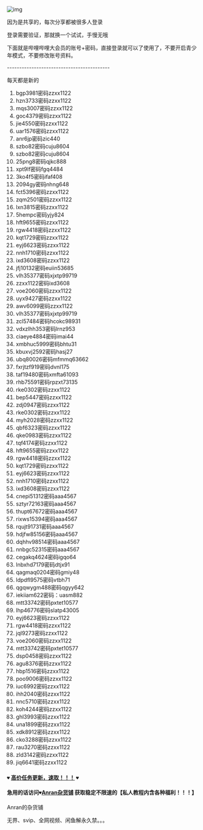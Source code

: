 
![img](https://mmbiz.qpic.cn/mmbiz_png/T2j1kJwdpLZ504aiaBbK41sb2SgtqCNhajOAiawngejhWHP8aicsqdUyuKks7aF2hMFueQAunE6GFRISuWl3e9qXg/640?wx_fmt=png&tp=webp&wxfrom=5&wx_lazy=1&wx_co=1)

因为是共享的，每次分享都被很多人登录

登录需要验证，那就换一个试试，手慢无哦



下面就是哔哩哔哩大会员的账号+密码，直接登录就可以了使用了，不要开启青少年模式，不要修改账号资料。

\------------------------------------------

每天都是新的

1. bgp3981密码zzxx1122
2. hzn3733密码zzxx1122
3. mqs3007密码zzxx1122
4. goc4379密码zzxx1122
5. jie4550密码zzxx1122
6. uar1576密码zzxx1122
7. anr6jp密码zic440
8. szbo82密码cuju8604
9. szbo82密码cuju8604
10. 25png8密码qjkc888
11. xpt9lf密码fgq4484
12. 3ko4f5密码ifaf408
13. 2094gy密码nhng648
14. fct5396密码zzxx1122
15. zqm2501密码zzxx1122
16. lxn3815密码zzxx1122
17. 5hempc密码yjy824
18. hft9655密码zzxx1122
19. rgw4418密码zzxx1122
20. kqt1729密码zzxx1122
21. eyj6623密码zzxx1122
22. nnh1710密码zzxx1122
23. ixd3608密码zzxx1122
24. jfj10132密码euiin53685
25. vlh35377密码xjxtp99719
26. zzxx1122密码ixd3608
27. voe2060密码zzxx1122
28. uyx9427密码zzxx1122
29. awv6099密码zzxx1122
30. vlh35377密码xjxtp99719
31. zcl57484密码hcokc98931
32. vdxzlhh353密码lrnz953
33. ciaeye4884密码imai44
34. xmbhuc5999密码bhtu31
35. kbuxvj2592密码hasj27
36. ubq80026密码mfmmq63662 
37. fxrjtzf919密码dvnl175 
38. taf19480密码xmfta61093 
39. rhb75591密码rpzxt73135 
40. rke0302密码zzxx1122 
41. bep5447密码zzxx1122 
42. zdj0947密码zzxx1122 
43. rke0302密码zzxx1122 
44. myh2028密码zzxx1122 
45. qbf6323密码zzxx1122 
46. qke0983密码zzxx1122 
47. tqf4174密码zzxx1122  
48. hft9655密码zzxx1122 
49. rgw4418密码zzxx1122 
50. kqt1729密码zzxx1122 
51. eyj6623密码zzxx1122 
52. nnh1710密码zzxx1122 
53. ixd3608密码zzxx1122 
54. cnepi51312密码aaa4567 
55. sztyr72163密码aaa4567 
56. thupt67672密码aaa4567 
57. rixws15394密码aaa4567 
58. rqujt91731密码aaa4567 
59. hdjfw85156密码aaa4567 
60. dqhhv98514密码aaa4567 
61. nnbgc52315密码aaa4567 
62. cegakq4624密码igqo64
63. lnbxhd7179密码dtjx91
64. qagmaq0204密码gmiy48
65. ldpdfl9575密码vtbh71
66. qgqwygm488密码qgyy642 
67. iekiiam622密码：uasm882
68. mtt33742密码pxtet10577 
69. lhp46776密码slatp43005 
70. eyj6623密码zzxx1122 
71. rgw4418密码zzxx1122 
72. jql9273密码zzxx1122 
73. voe2060密码zzxx1122 
74. mtt33742密码pxtet10577 
75. dsp0458密码zzxx1122
76. agu8376密码zzxx1122
77. hbp1516密码zzxx1122
78. poo9006密码zzxx1122
79. iuc6992密码zzxx1122
80. ihh2040密码zzxx1122
81. nnc5710密码zzxx1122
82. koh4244密码zzxx1122
83. ghl3993密码zzxx1122
84. una1899密码zzxx1122
85. xdk8912密码zzxx1122
86. cko3288密码zzxx1122
87. rau3270密码zzxx1122
88. zld3142密码zzxx1122
89. jiq6641密码zzxx1122



#### ` ♥ ` [高价任务更新，速取！！！](https://mp.weixin.qq.com/s?__biz=MzU5NDA1MzQ1OQ==&mid=2247490191&idx=3&sn=78615d8ac42103e114cecb1f5d300d94&chksm=fe064ab3c971c3a52497ad9c1966b36d9a6f144243678f313909dfa898ddd87d0fcb08b0fdf1&token=18226929&lang=zh_CN#rd "高价任务更新，速取！！！") ` ♥ `

#### 急用的话访问` ♥ `[Anran杂货铺](http://www.anran.ga/ "Anran杂货铺") 获取稳定不限速的【私人教程内含各种福利！！！】

Anran的杂货铺

无界、svip、全网视频、闲鱼解永久禁。。。



 